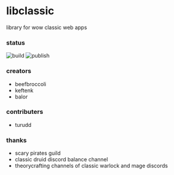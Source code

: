 # libclassic

library for wow classic web apps

### status

![build](https://github.com/ultrabis/libclassic/workflows/build/badge.svg) ![publish](https://github.com/ultrabis/libclassic/workflows/deploy/badge.svg)

### creators

  - beefbroccoli
  - keftenk
  - balor

### contributers

 - turudd

### thanks 

 - scary pirates guild
 - classic druid discord balance channel
 - theorycrafting channels of classic warlock and mage discords
